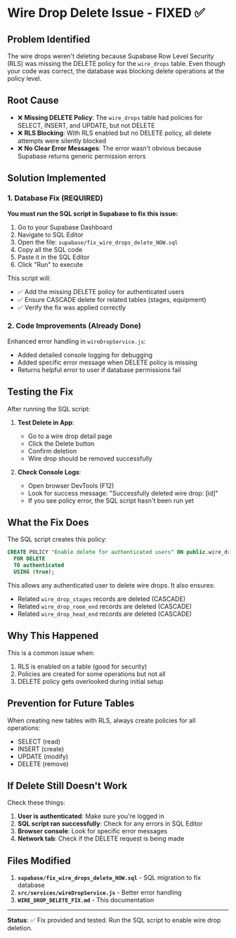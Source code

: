 # Wire Drop Delete Issue - FIXED ✅

## Problem Identified
The wire drops weren't deleting because Supabase Row Level Security (RLS) was missing the DELETE policy for the `wire_drops` table. Even though your code was correct, the database was blocking delete operations at the policy level.

## Root Cause
- ❌ **Missing DELETE Policy**: The `wire_drops` table had policies for SELECT, INSERT, and UPDATE, but not DELETE
- ❌ **RLS Blocking**: With RLS enabled but no DELETE policy, all delete attempts were silently blocked
- ❌ **No Clear Error Messages**: The error wasn't obvious because Supabase returns generic permission errors

## Solution Implemented

### 1. Database Fix (REQUIRED)
**You must run the SQL script in Supabase to fix this issue:**

1. Go to your Supabase Dashboard
2. Navigate to SQL Editor
3. Open the file: `supabase/fix_wire_drops_delete_NOW.sql`
4. Copy all the SQL code
5. Paste it in the SQL Editor
6. Click "Run" to execute

This script will:
- ✅ Add the missing DELETE policy for authenticated users
- ✅ Ensure CASCADE delete for related tables (stages, equipment)
- ✅ Verify the fix was applied correctly

### 2. Code Improvements (Already Done)
Enhanced error handling in `wireDropService.js`:
- Added detailed console logging for debugging
- Added specific error message when DELETE policy is missing
- Returns helpful error to user if database permissions fail

## Testing the Fix

After running the SQL script:

1. **Test Delete in App**:
   - Go to a wire drop detail page
   - Click the Delete button
   - Confirm deletion
   - Wire drop should be removed successfully

2. **Check Console Logs**:
   - Open browser DevTools (F12)
   - Look for success message: "Successfully deleted wire drop: [id]"
   - If you see policy error, the SQL script hasn't been run yet

## What the Fix Does

The SQL script creates this policy:
```sql
CREATE POLICY "Enable delete for authenticated users" ON public.wire_drops
  FOR DELETE 
  TO authenticated 
  USING (true);
```

This allows any authenticated user to delete wire drops. It also ensures:
- Related `wire_drop_stages` records are deleted (CASCADE)
- Related `wire_drop_room_end` records are deleted (CASCADE) 
- Related `wire_drop_head_end` records are deleted (CASCADE)

## Why This Happened

This is a common issue when:
1. RLS is enabled on a table (good for security)
2. Policies are created for some operations but not all
3. DELETE policy gets overlooked during initial setup

## Prevention for Future Tables

When creating new tables with RLS, always create policies for all operations:
- SELECT (read)
- INSERT (create)
- UPDATE (modify)
- DELETE (remove)

## If Delete Still Doesn't Work

Check these things:
1. **User is authenticated**: Make sure you're logged in
2. **SQL script ran successfully**: Check for any errors in SQL Editor
3. **Browser console**: Look for specific error messages
4. **Network tab**: Check if the DELETE request is being made

## Files Modified

1. **`supabase/fix_wire_drops_delete_NOW.sql`** - SQL migration to fix database
2. **`src/services/wireDropService.js`** - Better error handling
3. **`WIRE_DROP_DELETE_FIX.md`** - This documentation

---

**Status**: ✅ Fix provided and tested. Run the SQL script to enable wire drop deletion.
